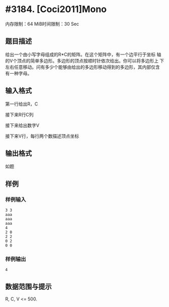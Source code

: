 # #3184. [Coci2011]Mono

内存限制：64 MiB时间限制：30 Sec

## 题目描述

给出一个由小写字母组成的R*C的矩阵。在这个矩阵中，有一个边平行于坐标
轴的V个顶点的简单多边形。多边形的顶点按顺时针依次给出。你可以将多边形上
下左右任意移动。问有多少个能够由给出的多边形移动得到的多边形，其内部仅含
有一种字母。 
 
 

## 输入格式

第一行给出R，C

接下来R行C列

接下来给出数字V

接下来V行，每行两个数描述顶点坐标

## 输出格式

如题

## 样例

### 样例输入

    
    3 3 
    aaa 
    aaa 
    aaa 
    4 
    2 0 
    2 2 
    0 2 
    0 0 
    

### 样例输出

    
    4
    

## 数据范围与提示

R, C, V <= 500. 
